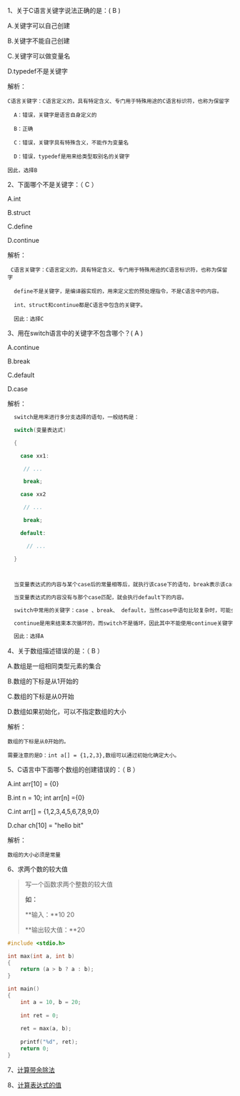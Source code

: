 1、关于C语言关键字说法正确的是：( B )

A.关键字可以自己创建

B.关键字不能自己创建

C.关键字可以做变量名

D.typedef不是关键字

解析：

```
C语言关键字：C语言定义的，具有特定含义、专门用于特殊用途的C语言标识符，也称为保留字

  A：错误，关键字是语言自身定义的

  B：正确

  C：错误，关键字具有特殊含义，不能作为变量名

  D：错误，typedef是用来给类型取别名的关键字
  
因此，选择B
```



2、下面哪个不是关键字：（ C ）

A.int

B.struct

C.define

D.continue

解析：

```
 C语言关键字：C语言定义的，具有特定含义、专门用于特殊用途的C语言标识符，也称为保留字

  define不是关键字，是编译器实现的，用来定义宏的预处理指令，不是C语言中的内容。

  int、struct和continue都是C语言中包含的关键字。

  因此：选择C
```



3、用在switch语言中的关键字不包含哪个？( A )

A.continue

B.break

C.default

D.case

解析：

```c
  switch是用来进行多分支选择的语句，一般结构是：

  switch(变量表达式)

  {

    case xx1:

     // ...

     break;

    case xx2

     // ...

     break;

    default:

      // ...

  }

  

  当变量表达式的内容与某个case后的常量相等后，就执行该case下的语句，break表示该case以后的内容不会执行，如果没有跟break，会继续执行当前case之后的case分支。

  当变量表达式的内容没有与那个case匹配，就会执行default下的内容。

  switch中常用的关键字：case 、break、 default，当然case中语句比较复杂时，可能会用if进行判断。

  continue是用来结束本次循环的，而switch不是循环，因此其中不能使用continue关键字。

  因此：选择A
```



4、关于数组描述错误的是：（ B ）

A.数组是一组相同类型元素的集合

B.数组的下标是从1开始的

C.数组的下标是从0开始

D.数组如果初始化，可以不指定数组的大小

解析：

```
数组的下标是从0开始的。

需要注意的是D：int a[] = {1,2,3},数组可以通过初始化确定大小。
```



5、C语言中下面哪个数组的创建错误的：（ B ）

A.int arr[10] = {0}

B.int n = 10; int arr[n] ={0}

C.int arr[] = {1,2,3,4,5,6,7,8,9,0}

D.char ch[10] = "hello bit"

解析：

```
数组的大小必须是常量
```



6、求两个数的较大值

>写一个函数求两个整数的较大值
>
>**如：**
>
>**输入：**10 20
>
>**输出较大值：**20

```c
#include <stdio.h>

int max(int a, int b)
{
    return (a > b ? a : b);
}

int main()
{
    int a = 10, b = 20;
  
    int ret = 0;
    
    ret = max(a, b);
    
    printf("%d", ret);
    return 0;
}
```



7、[计算带余除法](https://www.nowcoder.com/practice/34d3911bf2fd48a285f6396e886a1259?tpId=107&&tqId=33299&rp=1&ru=/ta/beginner-programmers&qru=/ta/beginner-programmers/question-ranking)



8、[计算表达式的值](https://www.nowcoder.com/practice/58457d27f91043edaf95b6591bb64fd6?tpId=107&&tqId=33298&rp=1&ru=/ta/beginner-programmers&qru=/ta/beginner-programmers/question-ranking)













